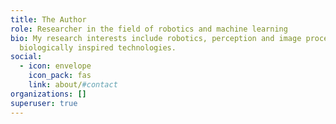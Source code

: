 ```yaml
---
title: The Author
role: Researcher in the field of robotics and machine learning
bio: My research interests include robotics, perception and image processing and
  biologically inspired technologies.
social:
  - icon: envelope
    icon_pack: fas
    link: about/#contact
organizations: []
superuser: true
---
```


